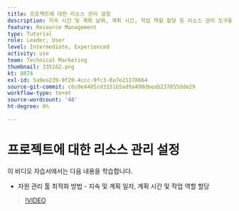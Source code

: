 ```yaml
---
title: 프로젝트에 대한 리소스 관리 설정
description: 지속 시간 및 계획 날짜, 계획 시간, 작업 역할 할당 등 리소스 관리 도구를 최적화하는 방법을 알아봅니다.
feature: Resource Management
type: Tutorial
role: Leader, User
level: Intermediate, Experienced
activity: use
team: Technical Marketing
thumbnail: 335162.png
kt: 8874
exl-id: 5a9ea239-9f20-4ccc-9fc3-8a7e21178664
source-git-commit: c6c0e4405cd3151b5ad9a490dbeab237855dde29
workflow-type: tm+mt
source-wordcount: '48'
ht-degree: 0%

---
```


# 프로젝트에 대한 리소스 관리 설정

이 비디오 자습서에서는 다음 내용을 학습합니다.

* 자원 관리 툴 최적화 방법 - 지속 및 계획 일자, 계획 시간 및 작업 역할 할당

>[!VIDEO](https://video.tv.adobe.com/v/335162/?quality=12)
